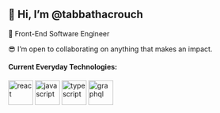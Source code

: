 ## 👋 Hi, I’m @tabbathacrouch
🌱 Front-End Software Engineer

:sunglasses: I’m open to collaborating on anything that makes an impact.

####  Current Everyday Technologies:

<img src="https://user-images.githubusercontent.com/16652968/210412735-42af1941-873c-49a3-873f-2f8c7181e250.svg" height="50" alt="react" title="React"/> <img src="https://user-images.githubusercontent.com/16652968/210412957-75c1de6d-e2fb-4573-bf91-f5b668e56079.svg" height="50" alt="javascript" title="JavaScript"/> <img src="https://user-images.githubusercontent.com/16652968/210413051-4309c9a4-9dff-4f2a-aec8-f7c930d66d94.svg" height="50" alt="typescript" title="TypeScript"/> <img src="https://user-images.githubusercontent.com/16652968/210413147-94212225-007a-45d1-84bf-d6a42284b2ba.svg" height="50" alt="graphql" title="GraphQL"/>





<!---
tabbathacrouch/tabbathacrouch is a ✨ special ✨ repository because its `README.md` (this file) appears on your GitHub profile.
You can click the Preview link to take a look at your changes.
--->
